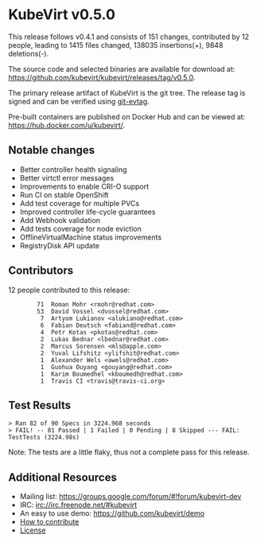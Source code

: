 KubeVirt v0.5.0
===============

This release follows v0.4.1 and consists of 151 changes, contributed by
12 people, leading to 1415 files changed, 138035 insertions(+), 9848
deletions(-).

The source code and selected binaries are available for download at:
<https://github.com/kubevirt/kubevirt/releases/tag/v0.5.0>.

The primary release artifact of KubeVirt is the git tree. The release tag is
signed and can be verified using [git-evtag][git-evtag].

Pre-built containers are published on Docker Hub and can be viewed at:
<https://hub.docker.com/u/kubevirt/>.

Notable changes
---------------

- Better controller health signaling
- Better virtctl error messages
- Improvements to enable CRI-O support
- Run CI on stable OpenShift
- Add test coverage for multiple PVCs
- Improved controller life-cycle guarantees
- Add Webhook validation
- Add tests coverage for node eviction
- OfflineVirtualMachine status improvements
- RegistryDisk API update

Contributors
------------

12 people contributed to this release:

```
        71	Roman Mohr <rmohr@redhat.com>
        53	David Vossel <dvossel@redhat.com>
         7	Artyom Lukianov <alukiano@redhat.com>
         6	Fabian Deutsch <fabiand@redhat.com>
         4	Petr Kotas <pkotas@redhat.com>
         2	Lukas Bednar <lbednar@redhat.com>
         2	Marcus Sorensen <mls@apple.com>
         2	Yuval Lifshitz <ylifshit@redhat.com>
         1	Alexander Wels <awels@redhat.com>
         1	Guohua Ouyang <gouyang@redhat.com>
         1	Karim Boumedhel <kboumedh@redhat.com>
         1	Travis CI <travis@travis-ci.org>
```

Test Results
------------

```
> Ran 82 of 90 Specs in 3224.968 seconds
> FAIL! -- 81 Passed | 1 Failed | 0 Pending | 8 Skipped --- FAIL: TestTests (3224.98s)
```

Note: The tests are a little flaky, thus not a complete pass for this release.

Additional Resources
--------------------

- Mailing list: <https://groups.google.com/forum/#!forum/kubevirt-dev>
- IRC: <irc://irc.freenode.net/#kubevirt>
- An easy to use demo: <https://github.com/kubevirt/demo>
- [How to contribute][contributing]
- [License][license]

[git-evtag]: https://github.com/cgwalters/git-evtag#using-git-evtag
[contributing]: https://github.com/kubevirt/kubevirt/blob/master/CONTRIBUTING.md
[license]: https://github.com/kubevirt/kubevirt/blob/master/LICENSE
